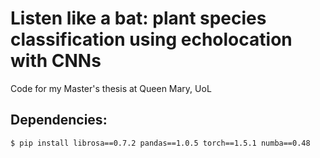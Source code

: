 # Listen like a bat: plant species classification using echolocation with CNNs

Code for my Master's thesis at Queen Mary, UoL

## Dependencies:

````bash
$ pip install librosa==0.7.2 pandas==1.0.5 torch==1.5.1 numba==0.48
````

